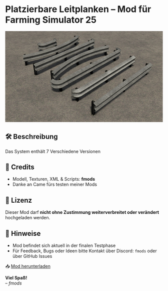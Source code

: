 # Platzierbare Leitplanken – Mod für Farming Simulator 25

![Absperrsystem Banner](image.png)

## 🛠 Beschreibung

Das System enthält 7 Verschiedene Versionen

## 🧱 Credits

- Modell, Texturen, XML & Scripts: **fmods**
- Danke an Came fürs testen meiner Mods
  
## 📜 Lizenz

Dieser Mod darf **nicht ohne Zustimmung weiterverbreitet oder verändert** hochgeladen werden.

## 📎 Hinweise

- Mod befindet sich aktuell in der finalen Testphase
- Für Feedback, Bugs oder Ideen bitte Kontakt über Discord: `fmods` oder über GitHub Issues

📥 [Mod herunterladen](https://mega.nz/file/W45RjaAC#884ZpzbPAljcO_9ngd2Y7B8ASgdeL7S2C6Xar4Av2ec)

**Viel Spaß!**  
*– fmods*
